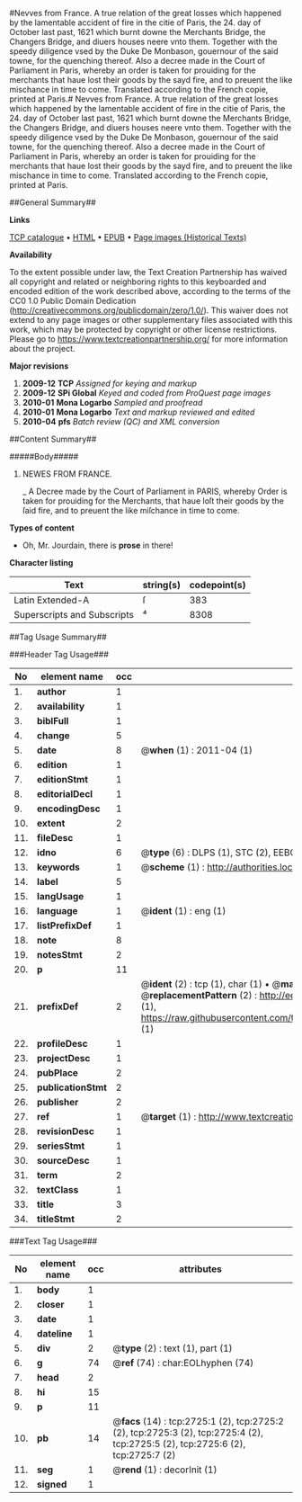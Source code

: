 #Nevves from France. A true relation of the great losses which happened by the lamentable accident of fire in the citie of Paris, the 24. day of October last past, 1621 which burnt downe the Merchants Bridge, the Changers Bridge, and diuers houses neere vnto them. Together with the speedy diligence vsed by the Duke De Monbason, gouernour of the said towne, for the quenching thereof. Also a decree made in the Court of Parliament in Paris, whereby an order is taken for prouiding for the merchants that haue lost their goods by the sayd fire, and to preuent the like mischance in time to come. Translated according to the French copie, printed at Paris.#
Nevves from France. A true relation of the great losses which happened by the lamentable accident of fire in the citie of Paris, the 24. day of October last past, 1621 which burnt downe the Merchants Bridge, the Changers Bridge, and diuers houses neere vnto them. Together with the speedy diligence vsed by the Duke De Monbason, gouernour of the said towne, for the quenching thereof. Also a decree made in the Court of Parliament in Paris, whereby an order is taken for prouiding for the merchants that haue lost their goods by the sayd fire, and to preuent the like mischance in time to come. Translated according to the French copie, printed at Paris.

##General Summary##

**Links**

[TCP catalogue](http://www.ota.ox.ac.uk/tcp/)  • 
[HTML](http://tei.it.ox.ac.uk/tcp/Texts-HTML/free/A01/A01164.html)  • 
[EPUB](http://tei.it.ox.ac.uk/tcp/Texts-EPUB/free/A01/A01164.epub) • 
[Page images (Historical Texts)](https://historicaltexts.jisc.ac.uk/eebo-99838350e)

**Availability**

To the extent possible under law, the Text Creation Partnership has waived all copyright and related or neighboring rights to this keyboarded and encoded edition of the work described above, according to the terms of the CC0 1.0 Public Domain Dedication (http://creativecommons.org/publicdomain/zero/1.0/). This waiver does not extend to any page images or other supplementary files associated with this work, which may be protected by copyright or other license restrictions. Please go to https://www.textcreationpartnership.org/ for more information about the project.

**Major revisions**

1. __2009-12__ __TCP__ *Assigned for keying and markup*
1. __2009-12__ __SPi Global__ *Keyed and coded from ProQuest page images*
1. __2010-01__ __Mona Logarbo__ *Sampled and proofread*
1. __2010-01__ __Mona Logarbo__ *Text and markup reviewed and edited*
1. __2010-04__ __pfs__ *Batch review (QC) and XML conversion*

##Content Summary##

#####Body#####

1. NEWES FROM FRANCE.

    _ A Decree made by the Court of Parliament in PARIS, whereby Order is taken for prouiding for the Merchants, that haue loſt their goods by the ſaid fire, and to preuent the like miſchance in time to come.

**Types of content**

  * Oh, Mr. Jourdain, there is **prose** in there!

**Character listing**


|Text|string(s)|codepoint(s)|
|---|---|---|
|Latin Extended-A|ſ|383|
|Superscripts             and Subscripts|⁴|8308|

##Tag Usage Summary##

###Header Tag Usage###

|No|element name|occ|attributes|
|---|---|---|---|
|1.|__author__|1||
|2.|__availability__|1||
|3.|__biblFull__|1||
|4.|__change__|5||
|5.|__date__|8| @__when__ (1) : 2011-04 (1)|
|6.|__edition__|1||
|7.|__editionStmt__|1||
|8.|__editorialDecl__|1||
|9.|__encodingDesc__|1||
|10.|__extent__|2||
|11.|__fileDesc__|1||
|12.|__idno__|6| @__type__ (6) : DLPS (1), STC (2), EEBO-CITATION (1), PROQUEST (1), VID (1)|
|13.|__keywords__|1| @__scheme__ (1) : http://authorities.loc.gov/ (1)|
|14.|__label__|5||
|15.|__langUsage__|1||
|16.|__language__|1| @__ident__ (1) : eng (1)|
|17.|__listPrefixDef__|1||
|18.|__note__|8||
|19.|__notesStmt__|2||
|20.|__p__|11||
|21.|__prefixDef__|2| @__ident__ (2) : tcp (1), char (1)  •  @__matchPattern__ (2) : ([0-9\-]+):([0-9IVX]+) (1), (.+) (1)  •  @__replacementPattern__ (2) : http://eebo.chadwyck.com/downloadtiff?vid=$1&page=$2 (1), https://raw.githubusercontent.com/textcreationpartnership/Texts/master/tcpchars.xml#$1 (1)|
|22.|__profileDesc__|1||
|23.|__projectDesc__|1||
|24.|__pubPlace__|2||
|25.|__publicationStmt__|2||
|26.|__publisher__|2||
|27.|__ref__|1| @__target__ (1) : http://www.textcreationpartnership.org/docs/. (1)|
|28.|__revisionDesc__|1||
|29.|__seriesStmt__|1||
|30.|__sourceDesc__|1||
|31.|__term__|2||
|32.|__textClass__|1||
|33.|__title__|3||
|34.|__titleStmt__|2||


###Text Tag Usage###

|No|element name|occ|attributes|
|---|---|---|---|
|1.|__body__|1||
|2.|__closer__|1||
|3.|__date__|1||
|4.|__dateline__|1||
|5.|__div__|2| @__type__ (2) : text (1), part (1)|
|6.|__g__|74| @__ref__ (74) : char:EOLhyphen (74)|
|7.|__head__|2||
|8.|__hi__|15||
|9.|__p__|11||
|10.|__pb__|14| @__facs__ (14) : tcp:2725:1 (2), tcp:2725:2 (2), tcp:2725:3 (2), tcp:2725:4 (2), tcp:2725:5 (2), tcp:2725:6 (2), tcp:2725:7 (2)|
|11.|__seg__|1| @__rend__ (1) : decorInit (1)|
|12.|__signed__|1||

